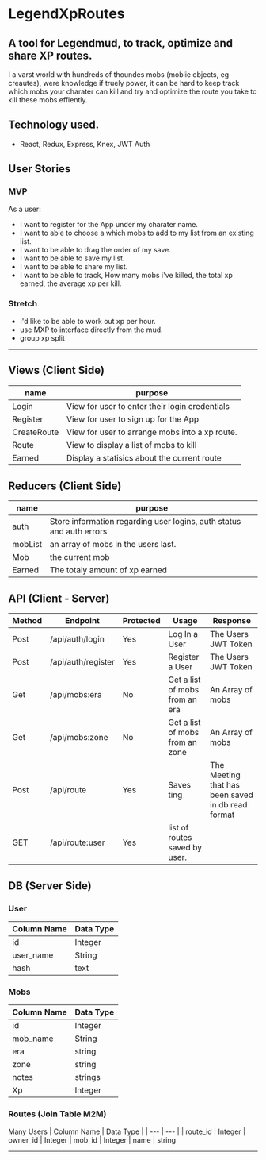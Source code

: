 # LegendXpRoutes

## A tool for Legendmud, to track, optimize and share XP routes. 
I a varst world with hundreds of thoundes mobs (moblie objects, eg creautes), were knowledge if truely power, it can be hard to keep track which mobs your charater can kill and try and optimize the route you take to kill these mobs effiently. 


## Technology used.

* React, Redux, Express, Knex, JWT Auth


## User Stories

### MVP

As a user:
  * I want to register for the App under my charater name. 
  * I want to able to choose a which mobs to add to my list from an existing list. 
  * I want to be able to drag the order of my save. 
  * I want to be able to save my list. 
  * I want to be able to share my list. 
  * I want to be able to track, How many mobs i've killed, the total xp earned, the average xp per kill.  

### Stretch
  * I'd like to be able to work out xp per hour. 
  * use MXP to interface directly from the mud. 
  * group xp split
  

  ---

## Views (Client Side)
  | name | purpose |
  | --- | --- |
  | Login | View for user to enter their login credentials |
  | Register | View for user to sign up for the App |
  | CreateRoute | View for user to arrange mobs into a xp route. |
  | Route | View to display a list of mobs to kill |
  | Earned | Display a statisics about the current route|


## Reducers (Client Side)

  | name | purpose |
  | --- | --- |
  | auth | Store information regarding user logins, auth status and auth errors |
  | mobList | an array of mobs in the users last. 
  | Mob | the current mob 
  | Earned | The totaly amount of xp earned
  

## API (Client - Server)

| Method | Endpoint | Protected | Usage | Response |
| --- | --- | --- | --- | --- |
| Post | /api/auth/login | Yes | Log In a User | The Users JWT Token |
| Post | /api/auth/register | Yes | Register a User | The Users JWT Token |
| Get | /api/mobs:era | No | Get a list of mobs from an era | An Array of mobs |
| Get | /api/mobs:zone | No | Get a list of mobs from an zone | An Array of mobs |
| Post | /api/route | Yes | Saves ting | The Meeting that has been saved in db read format |
| GET | /api/route:user |Yes | list of routes saved by user. 


## DB (Server Side)

### User
  | Column Name | Data Type |
  | --- | --- |
  | id | Integer |
  | user_name | String |
  | hash | text |

### Mobs
  | Column Name | Data Type |
  | --- | --- |
  | id | Integer |
  | mob_name | String |
  | era | string |
  | zone | string |
  | notes | strings |
  | Xp | Integer

### Routes (Join Table M2M)

  Many Users 
 | Column Name | Data Type |
 | --- | --- |
 | route_id | Integer
 | owner_id | Integer
 | mob_id | Integer 
 | name | string

 ---
